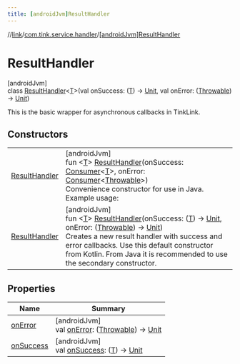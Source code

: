 ```yaml
---
title: [androidJvm]ResultHandler
---
```

//[link](../../../index.html)/[com.tink.service.handler](../index.html)/[[androidJvm]ResultHandler](index.html)



# ResultHandler



[androidJvm]\
class [ResultHandler](index.html)&lt;[T](index.html)&gt;(val onSuccess: ([T](index.html)) -&gt; [Unit](https://kotlinlang.org/api/latest/jvm/stdlib/kotlin/-unit/index.html), val onError: ([Throwable](https://kotlinlang.org/api/latest/jvm/stdlib/kotlin/-throwable/index.html)) -&gt; [Unit](https://kotlinlang.org/api/latest/jvm/stdlib/kotlin/-unit/index.html))

This is the basic wrapper for asynchronous callbacks in TinkLink.



## Constructors


| | |
|---|---|
| [ResultHandler](-result-handler.html) | [androidJvm]<br>fun &lt;[T](index.html)&gt; [ResultHandler](-result-handler.html)(onSuccess: [Consumer](https://developer.android.com/reference/kotlin/androidx/core/util/Consumer.html)&lt;[T](index.html)&gt;, onError: [Consumer](https://developer.android.com/reference/kotlin/androidx/core/util/Consumer.html)&lt;[Throwable](https://kotlinlang.org/api/latest/jvm/stdlib/kotlin/-throwable/index.html)&gt;)<br>Convenience constructor for use in Java. Example usage: |
| [ResultHandler](-result-handler.html) | [androidJvm]<br>fun &lt;[T](index.html)&gt; [ResultHandler](-result-handler.html)(onSuccess: ([T](index.html)) -&gt; [Unit](https://kotlinlang.org/api/latest/jvm/stdlib/kotlin/-unit/index.html), onError: ([Throwable](https://kotlinlang.org/api/latest/jvm/stdlib/kotlin/-throwable/index.html)) -&gt; [Unit](https://kotlinlang.org/api/latest/jvm/stdlib/kotlin/-unit/index.html))<br>Creates a new result handler with success and error callbacks. Use this default constructor from Kotlin. From Java it is recommended to use the secondary constructor. |


## Properties


| Name | Summary |
|---|---|
| [onError](on-error.html) | [androidJvm]<br>val [onError](on-error.html): ([Throwable](https://kotlinlang.org/api/latest/jvm/stdlib/kotlin/-throwable/index.html)) -&gt; [Unit](https://kotlinlang.org/api/latest/jvm/stdlib/kotlin/-unit/index.html) |
| [onSuccess](on-success.html) | [androidJvm]<br>val [onSuccess](on-success.html): ([T](index.html)) -&gt; [Unit](https://kotlinlang.org/api/latest/jvm/stdlib/kotlin/-unit/index.html) |

